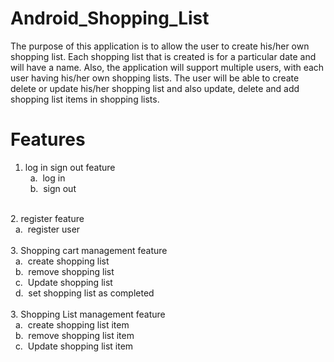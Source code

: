 # Android_Shopping_List
The purpose of this application is to allow the user to create his/her own shopping list. Each shopping list that is created is for a particular date and will have a name.
  Also, the application will support multiple users, with each user having his/her own shopping lists.
The user will be able to create delete or update  his/her shopping list and also update, delete and add shopping list items in shopping lists.

# Features
1. log in sign out feature<br/>
&nbsp;&nbsp;a.&nbsp; log in<br/>
&nbsp;&nbsp;b.&nbsp; sign out<br/>
<br/>
2. register feature<br/>
&nbsp;&nbsp;a.&nbsp; register user<br/>
<br/>
3. Shopping cart management feature</br>
&nbsp;&nbsp;a.&nbsp; create shopping list<br/>
&nbsp;&nbsp;b.&nbsp; remove shopping list<br/>
&nbsp;&nbsp;c.&nbsp; Update shopping list<br/>
&nbsp;&nbsp;d.&nbsp; set shopping list as completed<br/>
<br/>
3. Shopping List management feature</br>
&nbsp;&nbsp;a.&nbsp; create shopping list item<br/>
&nbsp;&nbsp;b.&nbsp; remove shopping list item<br/>
&nbsp;&nbsp;c.&nbsp; Update shopping list item<br/>
